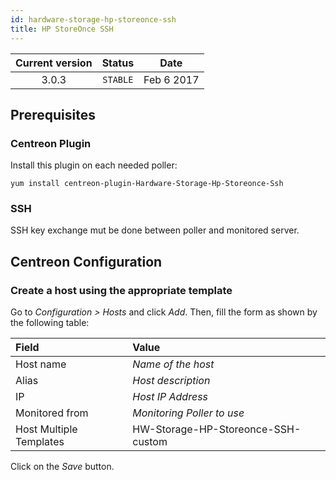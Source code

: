 ```yaml
---
id: hardware-storage-hp-storeonce-ssh
title: HP StoreOnce SSH
---
```


| Current version | Status | Date |
| :-: | :-: | :-: |
| 3.0.3 | `STABLE` | Feb  6 2017 |

## Prerequisites

### Centreon Plugin

Install this plugin on each needed poller:

``` shell
yum install centreon-plugin-Hardware-Storage-Hp-Storeonce-Ssh
```

### SSH

SSH key exchange mut be done between poller and monitored server.

## Centreon Configuration

### Create a host using the appropriate template

Go to *Configuration \> Hosts* and click *Add*. Then, fill the form as shown by
the following table:

| Field                   | Value                              |
| :---------------------- | :--------------------------------- |
| Host name               | *Name of the host*                 |
| Alias                   | *Host description*                 |
| IP                      | *Host IP Address*                  |
| Monitored from          | *Monitoring Poller to use*         |
| Host Multiple Templates | HW-Storage-HP-Storeonce-SSH-custom |

Click on the *Save* button.

